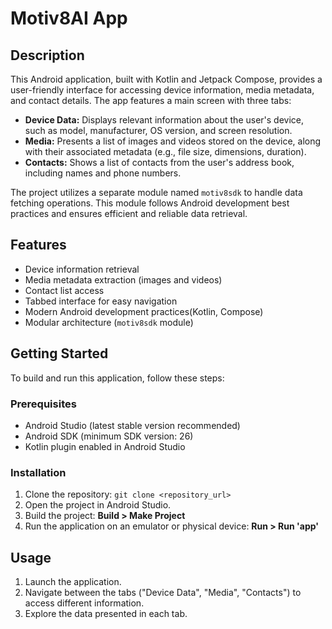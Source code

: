 # Motiv8AI App

## Description

This Android application, built with Kotlin and Jetpack Compose, provides a user-friendly interface for accessing device information, media metadata, and contact details. The app features a main screen with three tabs:

* **Device Data:** Displays relevant information about the user's device, such as model, manufacturer, OS version, and screen resolution.
* **Media:** Presents a list of images and videos stored on the device, along with their associated metadata (e.g., file size, dimensions, duration).
* **Contacts:** Shows a list of contacts from the user's address book, including names and phone numbers.

The project utilizes a separate module named `motiv8sdk` to handle data fetching operations. This module follows Android development best practices and ensures efficient and reliable data retrieval.

## Features

* Device information retrieval
* Media metadata extraction (images and videos)
* Contact list access
* Tabbed interface for easy navigation
* Modern Android development practices(Kotlin, Compose)
* Modular architecture (`motiv8sdk` module)

## Getting Started

To build and run this application, follow these steps:

### Prerequisites

* Android Studio (latest stable version recommended)
* Android SDK (minimum SDK version: 26)
* Kotlin plugin enabled in Android Studio

### Installation

1. Clone the repository: `git clone <repository_url>`
2. Open the project in Android Studio.
3. Build the project: **Build > Make Project**
4. Run the application on an emulator or physical device: **Run > Run 'app'**

## Usage

1. Launch the application.
2. Navigate between the tabs ("Device Data", "Media", "Contacts") to access different information.
3. Explore the data presented in each tab.
